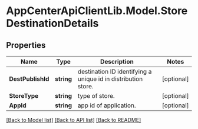 # AppCenterApiClientLib.Model.StoreDestinationDetails
## Properties

Name | Type | Description | Notes
------------ | ------------- | ------------- | -------------
**DestPublishId** | **string** | destination ID identifying a unique id in distribution store. | [optional] 
**StoreType** | **string** | type of store. | [optional] 
**AppId** | **string** | app id of application. | [optional] 

[[Back to Model list]](../README.md#documentation-for-models) [[Back to API list]](../README.md#documentation-for-api-endpoints) [[Back to README]](../README.md)

